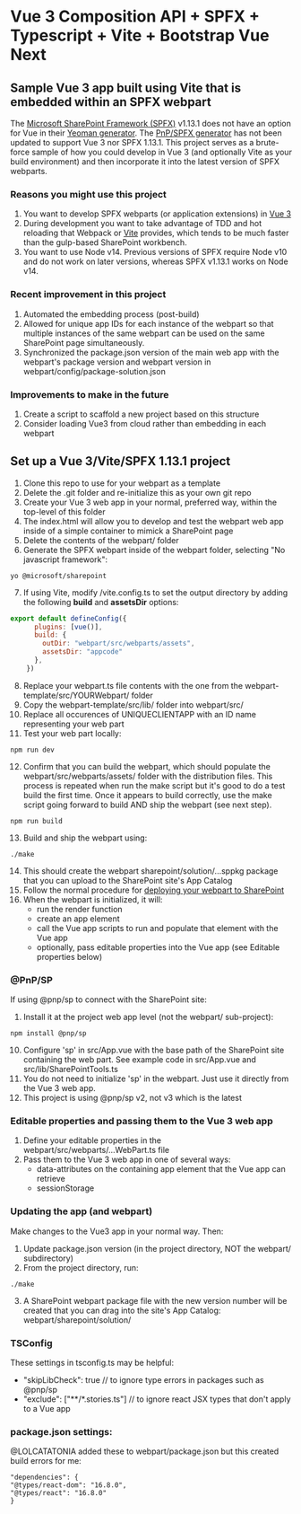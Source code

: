 # Vue 3 Composition API + SPFX + Typescript + Vite + Bootstrap Vue Next

## Sample Vue 3 app built using Vite that is embedded within an SPFX webpart

The [Microsoft SharePoint Framework (SPFX)](https://docs.microsoft.com/en-us/sharepoint/dev/spfx/set-up-your-development-environment) v1.13.1 does not have an option for Vue in their [Yeoman generator](https://docs.microsoft.com/en-us/sharepoint/dev/spfx/toolchain/scaffolding-projects-using-yeoman-sharepoint-generator). The [PnP/SPFX generator](https://pnp.github.io/generator-spfx/#spfx-generator-version) has not been updated to support Vue 3 nor SPFX 1.13.1. This project serves as a brute-force sample of how you could develop in Vue 3 (and optionally Vite as your build environment) and then incorporate it into the latest version of SPFX webparts.


### Reasons you might use this project
1. You want to develop SPFX webparts (or application extensions) in [Vue 3](https://v3.vuejs.org/)
2. During development you want to take advantage of TDD and hot reloading that Webpack or [Vite](https://vitejs.dev/) provides, which tends to be much faster than the gulp-based SharePoint workbench.
3. You want to use Node v14. Previous versions of SPFX require Node v10 and do not work on later versions, whereas SPFX v1.13.1 works on Node v14.


### Recent improvement in this project
1. Automated the embedding process (post-build)
2. Allowed for unique app IDs for each instance of the webpart so that multiple instances of the same webpart can be used on the same SharePoint page simultaneously.
3. Synchronized the package.json version of the main web app with the webpart's package version and webpart version in webpart/config/package-solution.json

### Improvements to make in the future
1. Create a script to scaffold a new project based on this structure
2. Consider loading Vue3 from cloud rather than embedding in each webpart


## Set up a Vue 3/Vite/SPFX 1.13.1 project
1. Clone this repo to use for your webpart as a template
2. Delete the .git folder and re-initialize this as your own git repo
3. Create your Vue 3 web app in your normal, preferred way, within the top-level of this folder
4. The index.html will allow you to develop and test the webpart web app inside of a simple container to mimick a SharePoint page
5. Delete the contents of the webpart/ folder
6. Generate the SPFX webpart inside of the webpart folder, selecting "No javascript framework":
```shell
yo @microsoft/sharepoint
```
7. If using Vite, modify /vite.config.ts to set the output directory by adding the following **build** and **assetsDir** options:
```javascript
export default defineConfig({
	  plugins: [vue()],
	  build: {
	    outDir: "webpart/src/webparts/assets",
	    assetsDir: "appcode"
	  },
	})
```
8. Replace your webpart.ts file contents with the one from the webpart-template/src/YOURWebpart/ folder
9. Copy the webpart-template/src/lib/ folder into webpart/src/
10. Replace all occurences of UNIQUECLIENTAPP with an ID name representing your web part
11. Test your web part locally:
```shell
npm run dev
```
12. Confirm that you can build the webpart, which should populate the webpart/src/webparts/assets/ folder with the distribution files. This process is repeated when run the make script but it's good to do a test build the first time. Once it appears to build correctly, use the make script going forward to build AND ship the webpart (see next step).
```shell
npm run build
```
13. Build and ship the webpart using:
```shell
./make
```
14. This should create the webpart sharepoint/solution/...sppkg package that you can upload to the SharePoint site's App Catalog
15. Follow the normal procedure for [deploying your webpart to SharePoint](https://docs.microsoft.com/en-us/sharepoint/dev/spfx/web-parts/get-started/serve-your-web-part-in-a-sharepoint-page)
16. When the webpart is initialized, it will:
    - run the render function
    - create an app element
    - call the Vue app scripts to run and populate that element with the Vue app
	- optionally, pass editable properties into the Vue app (see Editable properties below)


### @PnP/SP
If using @pnp/sp to connect with the SharePoint site:
1. Install it at the project web app level (not the webpart/ sub-project):
```shell
npm install @pnp/sp
```
10. Configure 'sp' in src/App.vue with the base path of the SharePoint site containing the web part. See example code in src/App.vue and src/lib/SharePointTools.ts
11. You do not need to initialize 'sp' in the webpart. Just use it directly from the Vue 3 web app.
12. This project is using @pnp/sp v2, not v3 which is the latest


### Editable properties and passing them to the Vue 3 web app
1. Define your editable properties in the webpart/src/webparts/...WebPart.ts file
2. Pass them to the Vue 3 web app in one of several ways:
    - data-attributes on the containing app element that the Vue app can retrieve
    - sessionStorage


### Updating the app (and webpart)
Make changes to the Vue3 app in your normal way. Then:
1. Update package.json version (in the project directory, NOT the webpart/ subdirectory)
2. From the project directory, run:
```shell
./make
```
3. A SharePoint webpart package file with the new version number will be created that you can drag into the site's App Catalog:
webpart/sharepoint/solution/

### TSConfig
These settings in tsconfig.ts may be helpful:
- "skipLibCheck": true // to ignore type errors in packages such as @pnp/sp
- "exclude": ["**/*.stories.ts"] // to ignore react JSX types that don't apply to a Vue app

### package.json settings:
@LOLCATATONIA added these to webpart/package.json but this created build errors for me:
```
"dependencies": {
"@types/react-dom": "16.8.0",
"@types/react": "16.8.0"
}
```
